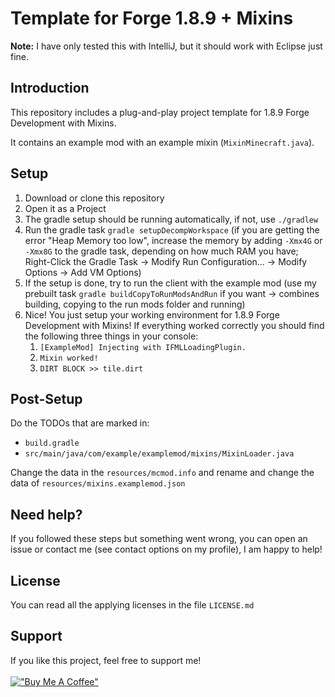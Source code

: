 # Template for Forge 1.8.9 + Mixins

**Note:** I have only tested this with IntelliJ, but it should work with Eclipse just fine.

## Introduction

This repository includes a plug-and-play project template for 1.8.9 Forge Development with Mixins.

It contains an example mod with an example mixin (`MixinMinecraft.java`).

## Setup

1. Download or clone this repository
2. Open it as a Project
3. The gradle setup should be running automatically, if not, use `./gradlew`
4. Run the gradle task `gradle setupDecompWorkspace` (if you are getting the error "Heap Memory too low", increase the memory by adding `-Xmx4G` or `-Xmx8G` to the gradle task, depending on how much RAM you have; Right-Click the Gradle Task -> Modify Run Configuration... -> Modify Options -> Add VM Options)
5. If the setup is done, try to run the client with the example mod (use my prebuilt task `gradle buildCopyToRunModsAndRun` if you want -> combines building, copying to the run mods folder and running)
6. Nice! You just setup your working environment for 1.8.9 Forge Development with Mixins! If everything worked correctly you should find the following three things in your console:
   1. `[ExampleMod] Injecting with IFMLLoadingPlugin.`
   2. `Mixin worked!`
   3. `DIRT BLOCK >> tile.dirt`

## Post-Setup

Do the TODOs that are marked in:

- `build.gradle`
- `src/main/java/com/example/examplemod/mixins/MixinLoader.java`

Change the data in the `resources/mcmod.info` and rename and change the data of `resources/mixins.examplemod.json`

## Need help?

If you followed these steps but something went wrong, you can open an issue or contact me (see contact options on my profile), I am happy to help!

## License

You can read all the applying licenses in the file `LICENSE.md`

## Support

If you like this project, feel free to support me!<br><br>
[!["Buy Me A Coffee"](https://www.buymeacoffee.com/assets/img/custom_images/orange_img.png)](https://www.buymeacoffee.com/manuthebyte)

